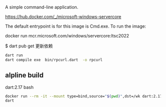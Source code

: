 A simple command-line application.


https://hub.docker.com/_/microsoft-windows-servercore

The default entrypoint is for this image is Cmd.exe. To run the image:

docker run mcr.microsoft.com/windows/servercore:ltsc2022

$ dart pub get
更新依赖
```bash
dart run
dart compile exe  bin/rpcurl.dart  -o rpcurl
```

## alpline build

dart:2.17 bash
```bash
docker run --rm -it --mount type=bind,source="$(pwd)",dst=/wk dart:2.17 bash
dart
```

